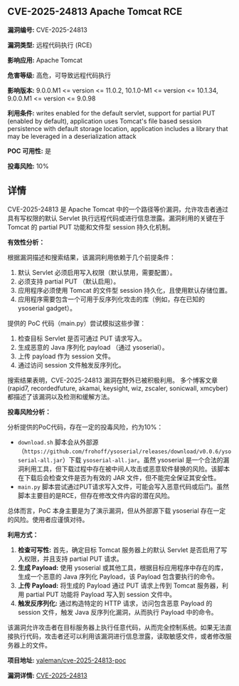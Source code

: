 ## CVE-2025-24813 Apache Tomcat RCE

**漏洞编号:** CVE-2025-24813

**漏洞类型:** 远程代码执行 (RCE)

**影响应用:** Apache Tomcat

**危害等级:** 高危，可导致远程代码执行

**影响版本:** 9.0.0.M1 <= version <= 11.0.2, 10.1.0-M1 <= version <= 10.1.34, 9.0.0.M1 <= version <= 9.0.98

**利用条件:** writes enabled for the default servlet, support for partial PUT (enabled by default), application uses Tomcat's file based session persistence with default storage location, application includes a library that may be leveraged in a deserialization attack

**POC 可用性:** 是

**投毒风险:** 10%

## 详情

CVE-2025-24813 是 Apache Tomcat 中的一个路径等价漏洞，允许攻击者通过具有写权限的默认 Servlet 执行远程代码或进行信息泄露。漏洞利用的关键在于 Tomcat 的 partial PUT 功能和文件型 session 持久化机制。 

**有效性分析：**

根据漏洞描述和搜索结果，该漏洞利用依赖于几个前提条件：

1.  默认 Servlet 必须启用写入权限（默认禁用，需要配置）。
2.  必须支持 partial PUT （默认启用）。
3.  应用程序必须使用 Tomcat 的文件型 session 持久化，且使用默认存储位置。
4.  应用程序需要包含一个可用于反序列化攻击的库（例如，存在已知的 ysoserial gadget）。

提供的 PoC 代码（main.py）尝试模拟这些步骤：

1.  检查目标 Servlet 是否可通过 PUT 请求写入。
2.  生成恶意的 Java 序列化 payload （通过 ysoserial）。
3.  上传 payload 作为 session 文件。
4.  通过访问 session 文件触发反序列化。

搜索结果表明，CVE-2025-24813 漏洞在野外已被积极利用。 多个博客文章 (rapid7, recordedfuture, akamai, keysight, wiz, zscaler, sonicwall, xmcyber) 都描述了该漏洞以及检测和缓解方法。

**投毒风险分析：**

分析提供的PoC代码，存在一定的投毒风险，约为10%：

*   `download.sh` 脚本会从外部源（`https://github.com/frohoff/ysoserial/releases/download/v0.0.6/ysoserial-all.jar`）下载 `ysoserial-all.jar`。虽然 ysoserial 是一个合法的漏洞利用工具，但下载过程中存在被中间人攻击或恶意软件替换的风险。该脚本在下载后会检查文件是否为有效的 JAR 文件，但不能完全保证其安全性。
*   `main.py`  脚本尝试通过PUT请求写入文件，可能会写入恶意代码或后门。虽然脚本主要目的是RCE，但存在修改文件内容的潜在风险。

总体而言，PoC 本身主要是为了演示漏洞，但从外部源下载 ysoserial 存在一定的风险。使用者应谨慎对待。

**利用方式：**

1.  **检查可写性:** 首先，确定目标 Tomcat 服务器上的默认 Servlet 是否启用了写入权限，并且支持 partial PUT 请求。
2.  **生成 Payload:**  使用 ysoserial 或其他工具，根据目标应用程序中存在的库，生成一个恶意的 Java 序列化 Payload，该 Payload 包含要执行的命令。
3.  **上传 Payload:**  将生成的 Payload 通过 PUT 请求上传到 Tomcat 服务器，利用 partial PUT 功能将 Payload 写入到 session 文件中。
4.  **触发反序列化:**  通过构造特定的 HTTP 请求，访问包含恶意 Payload 的 session 文件，触发 Java 反序列化漏洞，从而执行 Payload 中的命令。

该漏洞允许攻击者在目标服务器上执行任意代码，从而完全控制系统。如果无法直接执行代码，攻击者还可以利用该漏洞进行信息泄露，读取敏感文件，或者修改服务器上的文件。

**项目地址:** [yaleman/cve-2025-24813-poc](https://github.com/yaleman/cve-2025-24813-poc)

**漏洞详情:** [CVE-2025-24813](https://nvd.nist.gov/vuln/detail/CVE-2025-24813)